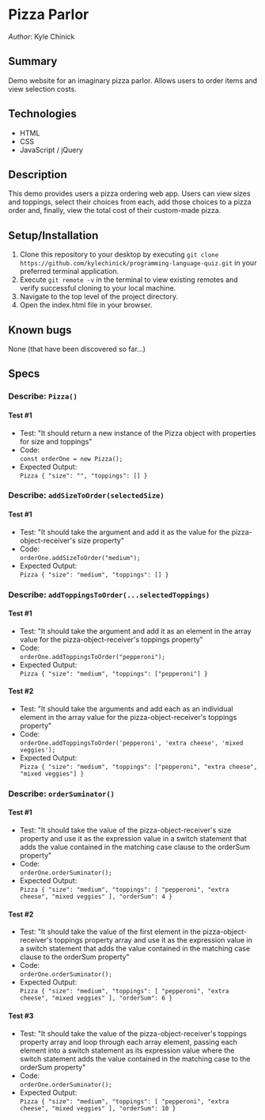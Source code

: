 # Pizza Parlor

_Author_: Kyle Chinick

## Summary

Demo website for an imaginary pizza parlor. Allows users to order items and view selection costs.

## Technologies

- HTML
- CSS
- JavaScript / jQuery

## Description

This demo provides users a pizza ordering web app. Users can view sizes and toppings, select their choices from each, add those choices to a pizza order and, finally, view the total cost of their custom-made pizza.

## Setup/Installation

1. Clone this repository to your desktop by executing `git clone https://github.com/kylechinick/programming-language-quiz.git` in your preferred terminal application.
2. Execute `git remote -v` in the terminal to view existing remotes and verify successful cloning to your local machine.
3. Navigate to the top level of the project directory.
4. Open the index.html file in your browser.

## Known bugs

None (that have been discovered so far...)

## Specs

### Describe: `Pizza()`

#### Test #1

- Test: "It should return a new instance of the Pizza object with properties for size and toppings"
- Code: \
  `const orderOne = new Pizza();`
- Expected Output:\
  `Pizza { "size": "", "toppings": [] }`

### Describe: `addSizeToOrder(selectedSize)`

#### Test #1

- Test: "It should take the argument and add it as the value for the pizza-object-receiver's size property"
- Code: \
  `orderOne.addSizeToOrder("medium");`
- Expected Output:\
  `Pizza { "size": "medium", "toppings": [] }`

### Describe: `addToppingsToOrder(...selectedToppings)`

#### Test #1

- Test: "It should take the argument and add it as an element in the array value for the pizza-object-receiver's toppings property"
- Code: \
  `orderOne.addToppingsToOrder("pepperoni");`
- Expected Output:\
  `Pizza { "size": "medium", "toppings": ["pepperoni"] }`

#### Test #2

- Test: "It should take the arguments and add each as an individual element in the array value for the pizza-object-receiver's toppings property"
- Code: \
  `orderOne.addToppingsToOrder('pepperoni', 'extra cheese', 'mixed veggies');`
- Expected Output:\
  `Pizza { "size": "medium", "toppings": ["pepperoni", "extra cheese", "mixed veggies"] }`

### Describe: `orderSuminator()`

#### Test #1

- Test: "It should take the value of the pizza-object-receiver's size property and use it as the expression value in a switch statement that adds the value contained in the matching case clause to the orderSum property"
- Code: \
  `orderOne.orderSuminator();`
- Expected Output:\
   `Pizza { "size": "medium", "toppings": [ "pepperoni", "extra cheese", "mixed veggies" ], "orderSum": 4 }`

#### Test #2

- Test: "It should take the value of the first element in the pizza-object-receiver's toppings property array and use it as the expression value in a switch statement that adds the value contained in the matching case clause to the orderSum property"
- Code: \
  `orderOne.orderSuminator();`
- Expected Output:\
   `Pizza { "size": "medium", "toppings": [ "pepperoni", "extra cheese", "mixed veggies" ], "orderSum": 6 }`

#### Test #3

- Test: "It should take the value of the pizza-object-receiver's toppings property array and loop through each array element, passing each element into a switch statement as its expression value where the switch statement adds the value contained in the matching case to the orderSum property"
- Code: \
  `orderOne.orderSuminator();`
- Expected Output:\
   `Pizza { "size": "medium", "toppings": [ "pepperoni", "extra cheese", "mixed veggies" ], "orderSum": 10 }`
